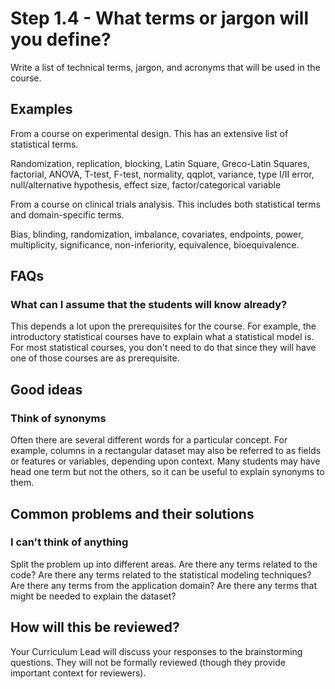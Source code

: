 # Step 1.4 - What terms or jargon will you define?

Write a list of technical terms, jargon, and acronyms that will be used in the course.


## Examples

From a course on experimental design. This has an extensive list of statistical terms.

Randomization, replication, blocking, Latin Square, Greco-Latin Squares, factorial, ANOVA, T-test, F-test, normality, qqplot, variance, type I/II error, null/alternative hypothesis, effect size, factor/categorical variable


From a course on clinical trials analysis. This includes both statistical terms and domain-specific terms.

Bias, blinding, randomization, imbalance, covariates, endpoints, power, multiplicity, significance, non-inferiority, equivalence, bioequivalence.


## FAQs

### What can I assume that the students will know already?

This depends a lot upon the prerequisites for the course. For example, the introductory statistical courses have to explain what a statistical model is. For most statistical courses, you don't need to do that since they will have one of those courses are as prerequisite.


## Good ideas

### Think of synonyms

Often there are several different words for a particular concept. For example, columns in a rectangular dataset may also be referred to as fields or features or variables, depending upon context. Many students may have head one term but not the others, so it can be useful to explain synonyms to them.


## Common problems and their solutions

### I can't think of anything

Split the problem up into different areas. Are there any terms related to the code? Are there any terms related to the statistical modeling techniques? Are there any terms from the application domain? Are there any terms that might be needed to explain the dataset?

## How will this be reviewed?

Your Curriculum Lead will discuss your responses to the brainstorming questions. They will not be formally reviewed (though they provide important context for reviewers).
